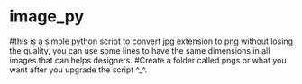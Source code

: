 # image_py
 #this is a simple python script to convert jpg extension to png without losing the quality, you can use some lines to have the same dimensions in all images  that can helps designers.
 #Create a folder called pngs or what you want after you upgrade the script ^_^.
 
